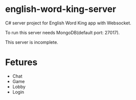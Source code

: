 # english-word-king-server
C# server project for English Word King app with Websocket.

To run this server needs MongoDB(default port: 27017).

This server is incomplete.

# Fetures
* Chat
* Game
* Lobby
* Login
